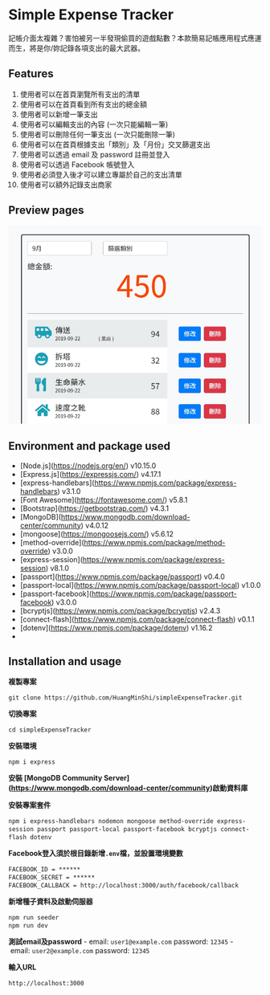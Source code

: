 # Simple Expense Tracker
記帳介面太複雜？害怕被另一半發現偷買的遊戲點數？本款簡易記帳應用程式應運而生，將是你/妳記錄各項支出的最大武器。  

## Features
1. 使用者可以在首頁瀏覽所有支出的清單
2. 使用者可以在首頁看到所有支出的總金額
3. 使用者可以新增一筆支出
4. 使用者可以編輯支出的內容 (一次只能編輯一筆)
5. 使用者可以刪除任何一筆支出 (一次只能刪除一筆)
6. 使用者可以在首頁根據支出「類別」及「月份」交叉篩選支出
7. 使用者可以透過 email 及 password 註冊並登入
8. 使用者可以透過 Facebook 帳號登入
9. 使用者必須登入後才可以建立專屬於自己的支出清單
10. 使用者可以額外記錄支出商家

## Preview pages
![preview](public/preview.jpg)

## Environment and package used

* \[Node.js\](https://nodejs.org/en/) v10.15.0
* \[Express.js\](https://expressjs.com/) v4.17.1
* \[express-handlebars\](https://www.npmjs.com/package/express-handlebars) v3.1.0
* \[Font Awesome\](https://fontawesome.com/) v5.8.1
* \[Bootstrap\](https://getbootstrap.com/) v4.3.1
* \[MongoDB\](https://www.mongodb.com/download-center/community) v4.0.12
* \[mongoose\](https://mongoosejs.com/) v5.6.12
* \[method-override\](https://www.npmjs.com/package/method-override) v3.0.0
* \[express-session\](https://www.npmjs.com/package/express-session) v8.1.0
* \[passport\](https://www.npmjs.com/package/passport) v0.4.0
* \[passport-local\](https://www.npmjs.com/package/passport-local) v1.0.0
* \[passport-facebook\](https://www.npmjs.com/package/passport-facebook) v3.0.0
* \[bcryptjs\](https://www.npmjs.com/package/bcryptjs) v2.4.3
* \[connect-flash\](https://www.npmjs.com/package/connect-flash) v0.1.1
* \[dotenv\](https://www.npmjs.com/package/dotenv) v1.16.2
* 
## Installation and usage

**複製專案**
```git=
git clone https://github.com/HuangMinShi/simpleExpenseTracker.git
```

**切換專案**
```git=
cd simpleExpenseTracker
```

**安裝環境**
```npm=
npm i express
```

**安裝 \[MongoDB Community Server\](https://www.mongodb.com/download-center/community)啟動資料庫**

**安裝專案套件**
```npm=
npm i express-handlebars nodemon mongoose method-override express-session passport passport-local passport-facebook bcryptjs connect-flash dotenv
```

**Facebook登入須於根目錄新增`.env`檔，並設置環境變數**
```
FACEBOOK_ID = ******
FACEBOOK_SECRET = ******
FACEBOOK_CALLBACK = http://localhost:3000/auth/facebook/callback
```
 
**新增種子資料及啟動伺服器**
```npm=
npm run seeder
npm run dev
```

**測試email及password**
- email: `user1@example.com` password: `12345`
- email: `user2@example.com` password: `12345`

**輸入URL**
```
http://localhost:3000
```